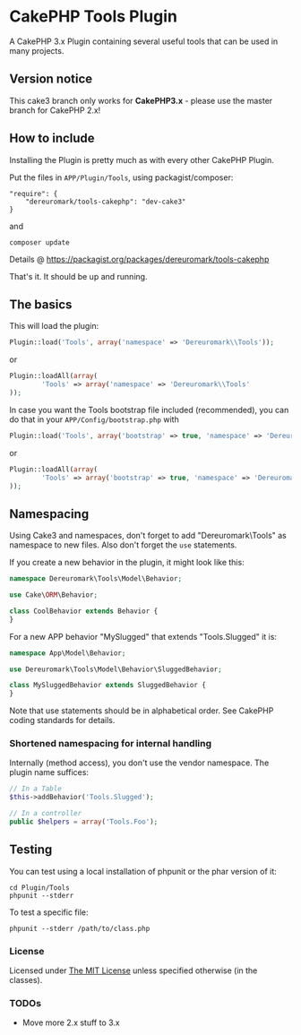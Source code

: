 # CakePHP Tools Plugin

A CakePHP 3.x Plugin containing several useful tools that can be used in many projects.


## Version notice

This cake3 branch only works for **CakePHP3.x** - please use the master branch for CakePHP 2.x!


## How to include
Installing the Plugin is pretty much as with every other CakePHP Plugin.

Put the files in `APP/Plugin/Tools`, using packagist/composer:
```
"require": {
	"dereuromark/tools-cakephp": "dev-cake3"
}
```
and

	composer update

Details @ https://packagist.org/packages/dereuromark/tools-cakephp

That's it. It should be up and running.

## The basics
This will load the plugin:
```php
Plugin::load('Tools', array('namespace' => 'Dereuromark\\Tools'));
```
or
```php
Plugin::loadAll(array(
		'Tools' => array('namespace' => 'Dereuromark\\Tools'
));
```

In case you want the Tools bootstrap file included (recommended), you can do that in your `APP/Config/bootstrap.php` with

```php
Plugin::load('Tools', array('bootstrap' => true, 'namespace' => 'Dereuromark\\Tools'));
```

or

```php
Plugin::loadAll(array(
		'Tools' => array('bootstrap' => true, 'namespace' => 'Dereuromark\\Tools'
));
```

## Namespacing
Using Cake3 and namespaces, don't forget to add "Dereuromark\Tools" as namespace to new files.
Also don't forget the `use` statements.

If you create a new behavior in the plugin, it might look like this:
```php
namespace Dereuromark\Tools\Model\Behavior;

use Cake\ORM\Behavior;

class CoolBehavior extends Behavior {
}
```

For a new APP behavior "MySlugged" that extends "Tools.Slugged" it is:
```php
namespace App\Model\Behavior;

use Dereuromark\Tools\Model\Behavior\SluggedBehavior;

class MySluggedBehavior extends SluggedBehavior {
}
```
Note that use statements should be in alphabetical order.
See CakePHP coding standards for details.

### Shortened namespacing for internal handling
Internally (method access), you don't use the vendor namespace. The plugin name suffices:
```php
// In a Table
$this->addBehavior('Tools.Slugged');

// In a controller
public $helpers = array('Tools.Foo');
```

## Testing
You can test using a local installation of phpunit or the phar version of it:

	cd Plugin/Tools
	phpunit --stderr

To test a specific file:

	phpunit --stderr /path/to/class.php

### License
Licensed under [The MIT License](http://www.opensource.org/licenses/mit-license.php)
unless specified otherwise (in the classes).

### TODOs

* Move more 2.x stuff to 3.x
